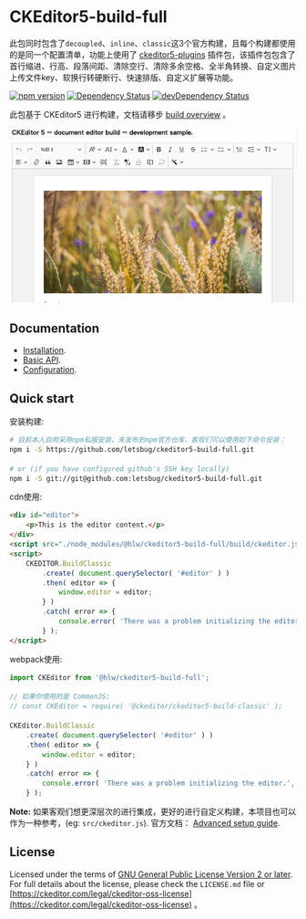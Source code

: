 # CKEditor5-build-full

此包同时包含了`decoupled`、`inline`、`classic`这3个官方构建，且每个构建都使用的是同一个配置清单，功能上使用了 [ckeditor5-plugins](https://github.com/letsbug/ckeditor5-plugins) 插件包，该插件包包含了首行缩进、行高、段落间距、清除空行、清除多余空格、全半角转换、自定义图片上传文件key、软换行转硬断行、快速排版、自定义扩展等功能。


[![npm version](https://badge.fury.io/js/%40ckeditor%2Fckeditor5-build-classic.svg)](https://www.npmjs.com/package/@ckeditor/ckeditor5-build-classic)
[![Dependency Status](https://david-dm.org/letsbug/ckeditor5-build-full/status.svg)](https://david-dm.org/letsbug/ckeditor5-build-full)
[![devDependency Status](https://david-dm.org/letsbug/ckeditor5-build-full/dev-status.svg)](https://david-dm.org/letsbug/ckeditor5-build-full?type=dev)

此包基于 CKEditor5 进行构建，文档请移步 [build overview](https://ckeditor.com/docs/ckeditor5/latest/builds/index.html) 。

![CKEditor 5 classic editor build screenshot](./demo.png)

## Documentation

* [Installation](https://ckeditor.com/docs/ckeditor5/latest/builds/guides/integration/installation.html).
* [Basic API](https://ckeditor.com/docs/ckeditor5/latest/builds/guides/integration/basic-api.html).
* [Configuration](https://ckeditor.com/docs/ckeditor5/latest/builds/guides/integration/configuration.html).

## Quick start

安装构建:

```bash
# 目前本人自用采用npm私服安装，未发布到npm官方仓库，客观们可以使用如下命令安装：
npm i -S https://github.com/letsbug/ckeditor5-build-full.git

# or (if you have configured github's SSH key locally)
npm i -S git://git@github.com:letsbug/ckeditor5-build-full.git
```

cdn使用:

```html
<div id="editor">
	<p>This is the editor content.</p>
</div>
<script src="./node_modules/@hlw/ckeditor5-build-full/build/ckeditor.js"></script>
<script>
	CKEDITOR.BuildClassic
		.create( document.querySelector( '#editor' ) )
		.then( editor => {
			window.editor = editor;
		} )
		.catch( error => {
			console.error( 'There was a problem initializing the editor.', error );
		} );
</script>
```

webpack使用:

```js
import CKEditor from '@hlw/ckeditor5-build-full';

// 如果你使用的是 CommonJS:
// const CKEditor = require( '@ckeditor/ckeditor5-build-classic' );

CKEditor.BuildClassic
	.create( document.querySelector( '#editor' ) )
	.then( editor => {
		window.editor = editor;
	} )
	.catch( error => {
		console.error( 'There was a problem initializing the editor.', error );
	} );
```

**Note:** 如果客观们想更深层次的进行集成，更好的进行自定义构建，本项目也可以作为一种参考，(eg: `src/ckeditor.js`). 官方文档： [Advanced setup guide](https://ckeditor.com/docs/ckeditor5/latest/builds/guides/integration/advanced-setup.html).

## License

Licensed under the terms of [GNU General Public License Version 2 or later](http://www.gnu.org/licenses/gpl.html). For full details about the license, please check the `LICENSE.md` file or [https://ckeditor.com/legal/ckeditor-oss-license](https://ckeditor.com/legal/ckeditor-oss-license) 。
